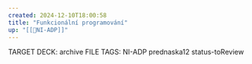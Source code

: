 ```yaml
---
created: 2024-12-10T18:00:58
title: "Funkcionální programování"
up: "[[📖NI-ADP]]"
---
```


TARGET DECK: archive
FILE TAGS: NI-ADP prednaska12 status-toReview

